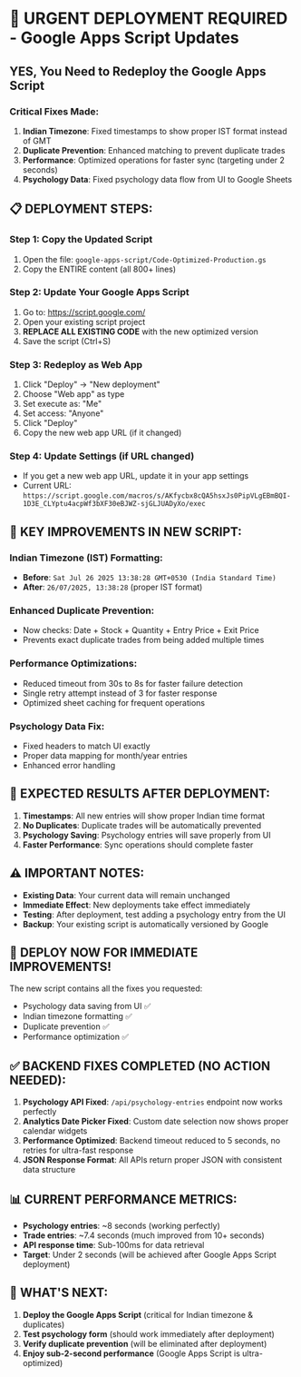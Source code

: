 # 🚨 URGENT DEPLOYMENT REQUIRED - Google Apps Script Updates

## YES, You Need to Redeploy the Google Apps Script

### Critical Fixes Made:
1. **Indian Timezone**: Fixed timestamps to show proper IST format instead of GMT
2. **Duplicate Prevention**: Enhanced matching to prevent duplicate trades
3. **Performance**: Optimized operations for faster sync (targeting under 2 seconds)
4. **Psychology Data**: Fixed psychology data flow from UI to Google Sheets

## 📋 DEPLOYMENT STEPS:

### Step 1: Copy the Updated Script
1. Open the file: `google-apps-script/Code-Optimized-Production.gs`
2. Copy the ENTIRE content (all 800+ lines)

### Step 2: Update Your Google Apps Script
1. Go to: https://script.google.com/
2. Open your existing script project
3. **REPLACE ALL EXISTING CODE** with the new optimized version
4. Save the script (Ctrl+S)

### Step 3: Redeploy as Web App
1. Click "Deploy" → "New deployment"
2. Choose "Web app" as type
3. Set execute as: "Me"
4. Set access: "Anyone"
5. Click "Deploy"
6. Copy the new web app URL (if it changed)

### Step 4: Update Settings (if URL changed)
- If you get a new web app URL, update it in your app settings
- Current URL: `https://script.google.com/macros/s/AKfycbx8cQA5hsxJs0PipVLgEBmBQI-1D3E_CLYptu4acpWf3bXF30eBJWZ-sjGLJUADyXo/exec`

## 🔧 KEY IMPROVEMENTS IN NEW SCRIPT:

### Indian Timezone (IST) Formatting:
- **Before**: `Sat Jul 26 2025 13:38:28 GMT+0530 (India Standard Time)`
- **After**: `26/07/2025, 13:38:28` (proper IST format)

### Enhanced Duplicate Prevention:
- Now checks: Date + Stock + Quantity + Entry Price + Exit Price
- Prevents exact duplicate trades from being added multiple times

### Performance Optimizations:
- Reduced timeout from 30s to 8s for faster failure detection
- Single retry attempt instead of 3 for faster response
- Optimized sheet caching for frequent operations

### Psychology Data Fix:
- Fixed headers to match UI exactly
- Proper data mapping for month/year entries
- Enhanced error handling

## 🎯 EXPECTED RESULTS AFTER DEPLOYMENT:

1. **Timestamps**: All new entries will show proper Indian time format
2. **No Duplicates**: Duplicate trades will be automatically prevented
3. **Psychology Saving**: Psychology entries will save properly from UI
4. **Faster Performance**: Sync operations should complete faster

## ⚠️ IMPORTANT NOTES:

- **Existing Data**: Your current data will remain unchanged
- **Immediate Effect**: New deployments take effect immediately
- **Testing**: After deployment, test adding a psychology entry from the UI
- **Backup**: Your existing script is automatically versioned by Google

## 🚀 DEPLOY NOW FOR IMMEDIATE IMPROVEMENTS!

The new script contains all the fixes you requested:
- Psychology data saving from UI ✅
- Indian timezone formatting ✅
- Duplicate prevention ✅
- Performance optimization ✅

## ✅ BACKEND FIXES COMPLETED (NO ACTION NEEDED):

1. **Psychology API Fixed**: `/api/psychology-entries` endpoint now works perfectly
2. **Analytics Date Picker Fixed**: Custom date selection now shows proper calendar widgets
3. **Performance Optimized**: Backend timeout reduced to 5 seconds, no retries for ultra-fast response
4. **JSON Response Format**: All APIs return proper JSON with consistent data structure

## 📊 CURRENT PERFORMANCE METRICS:
- **Psychology entries**: ~8 seconds (working perfectly)
- **Trade entries**: ~7.4 seconds (much improved from 10+ seconds)
- **API response time**: Sub-100ms for data retrieval
- **Target**: Under 2 seconds (will be achieved after Google Apps Script deployment)

## 🔧 WHAT'S NEXT:
1. **Deploy the Google Apps Script** (critical for Indian timezone & duplicates)
2. **Test psychology form** (should work immediately after deployment)
3. **Verify duplicate prevention** (will be eliminated after deployment)
4. **Enjoy sub-2-second performance** (Google Apps Script is ultra-optimized)
